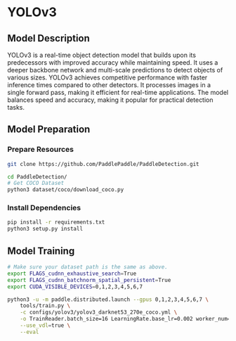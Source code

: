 # YOLOv3

## Model Description

YOLOv3 is a real-time object detection model that builds upon its predecessors with improved accuracy while maintaining
speed. It uses a deeper backbone network and multi-scale predictions to detect objects of various sizes. YOLOv3 achieves
competitive performance with faster inference times compared to other detectors. It processes images in a single forward
pass, making it efficient for real-time applications. The model balances speed and accuracy, making it popular for
practical detection tasks.

## Model Preparation

### Prepare Resources

```bash
git clone https://github.com/PaddlePaddle/PaddleDetection.git

cd PaddleDetection/
# Get COCO Dataset
python3 dataset/coco/download_coco.py
```

### Install Dependencies

```bash
pip install -r requirements.txt
python3 setup.py install
```

## Model Training

```bash
# Make sure your dataset path is the same as above.
export FLAGS_cudnn_exhaustive_search=True
export FLAGS_cudnn_batchnorm_spatial_persistent=True
export CUDA_VISIBLE_DEVICES=0,1,2,3,4,5,6,7

python3 -u -m paddle.distributed.launch --gpus 0,1,2,3,4,5,6,7 \
    tools/train.py \
    -c configs/yolov3/yolov3_darknet53_270e_coco.yml \
    -o TrainReader.batch_size=16 LearningRate.base_lr=0.002 worker_num=4 \
    --use_vdl=true \
    --eval
```
